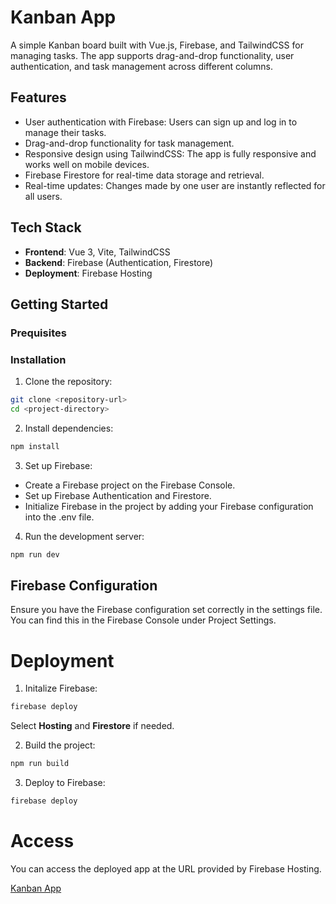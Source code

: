 # Kanban App

A simple Kanban board built with Vue.js, Firebase, and TailwindCSS for managing tasks. The app supports drag-and-drop functionality, user authentication, and task management across different columns.

## Features

- User authentication with Firebase: Users can sign up and log in to manage their tasks.
- Drag-and-drop functionality for task management.
- Responsive design using TailwindCSS: The app is fully responsive and works well on mobile devices.
- Firebase Firestore for real-time data storage and retrieval.
- Real-time updates: Changes made by one user are instantly reflected for all users.

## Tech Stack

- **Frontend**: Vue 3, Vite, TailwindCSS
- **Backend**: Firebase (Authentication, Firestore)
- **Deployment**: Firebase Hosting

## Getting Started

### Prequisites

### Installation

1. Clone the repository:

```bash
git clone <repository-url>
cd <project-directory>
```

2. Install dependencies:

```bash
npm install

```

3. Set up Firebase:

- Create a Firebase project on the Firebase Console.
- Set up Firebase Authentication and Firestore.
- Initialize Firebase in the project by adding your Firebase configuration into the .env file.

4. Run the development server:

```bash
npm run dev
```

## Firebase Configuration

Ensure you have the Firebase configuration set correctly in the settings file. You can find this in the Firebase Console under Project Settings.

# Deployment

1. Initalize Firebase:

```bash
firebase deploy
```

Select **Hosting** and **Firestore** if needed.

2. Build the project:

```bash
npm run build
```

3. Deploy to Firebase:

```bash
firebase deploy
```

# Access

You can access the deployed app at the URL provided by Firebase Hosting.

[Kanban App](https://kanban-dev-01.web.app/)
